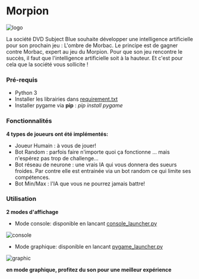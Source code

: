 
# Morpion

![logo](https://github.com/moh-IA/Morpion/blob/develop/msi/screenshots/brief_logo.png)

La société DVD Subject Blue souhaite développer une intelligence artificielle pour son prochain jeu : L'ombre de Morbac. Le principe est de gagner contre Morbac, expert au jeu du Morpion. Pour que son jeu rencontre le succès, il faut que l'intelligence artificielle soit à la hauteur. Et c'est pour cela que la société vous sollicite !


### Pré-requis

* Python 3
* Installer les librairies dans [requirement.txt](https://github.com/moh-IA/Morpion/blob/develop/msi/requirement.txt "requirement.txt")
* Installer pygame via **pip** : *pip install pygame*


### Fonctionnalités

**4 types de joueurs ont été implémentés:**

* Joueur Humain : à vous de jouer!
* Bot Random : parfois faire n'importe quoi ça fonctionne ... mais n'espérez pas trop de challenge...
* Bot réseau de neurone : une vrais IA qui vous donnera des sueurs froides. Par contre elle est entrainée via un bot random ce qui limite ses compétences.
* Bot Min/Max : l'IA que vous ne pourrez jamais battre!


### Utilisation

**2 modes d'affichage** 

* Mode console: disponible en lancant [console_launcher.py](https://github.com/moh-IA/Morpion/blob/develop/msi/console_launcher.py "console_launcher.py")

![console](https://github.com/moh-IA/Morpion/blob/develop/msi/screenshots/console_screen.png)


* Mode graphique: disponible en lancant [pygame_launcher.py](https://github.com/moh-IA/Morpion/blob/develop/msi/pygame_launcher.py "pygame_launcher.py")

![graphic](https://github.com/moh-IA/Morpion/blob/develop/msi/screenshots/graphic_screen.gif)

**en mode graphique, profitez du son pour une meilleur expérience**



